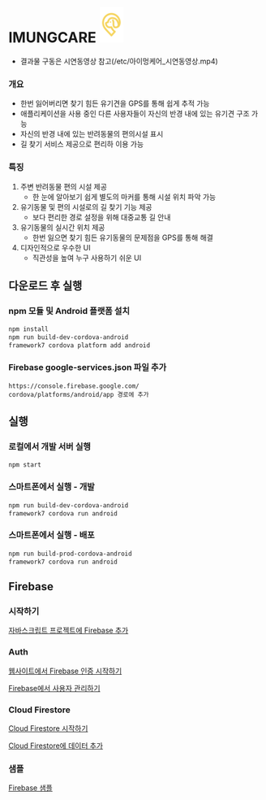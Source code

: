 # IMUNGCARE  <img src="etc/logo.png" height="70"> 
- 결과물 구동은 시연동영상 참고(/etc/아이멍케어_시연동영상.mp4)

### 개요
- 한번 잃어버리면 찾기 힘든 유기견을 GPS를 통해 쉽게 추적 가능
- 애플리케이션을 사용 중인 다른 사용자들이 자신의 반경 내에 있는 유기견 구조 가능
- 자신의 반경 내에 있는 반려동물의 편의시설 표시
- 길 찾기 서비스 제공으로 편리하 이용 가능

### 특징
1. 주변 반려동물 편의 시설 제공
    - 한 눈에 알아보기 쉽게 별도의 마커를 통해 시설 위치 파악 가능
2. 유기동물 및 편의 시설로의 길 찾기 기능 제공
    - 보다 편리한 경로 설정을 위해 대중교통 길 안내
3. 유기동물의 실시간 위치 제공
    - 한번 잃으면 찾기 힘든 유기동물의 문제점을 GPS를 통해 해결
4. 디자인적으로 우수한 UI
    - 직관성을 높여 누구 사용하기 쉬운 UI
    
## 다운로드 후 실행

### npm 모듈 및 Android 플랫폼 설치

```
npm install
npm run build-dev-cordova-android
framework7 cordova platform add android
```

### Firebase google-services.json 파일 추가

```
https://console.firebase.google.com/
cordova/platforms/android/app 경로에 추가
```

## 실행 

### 로컬에서 개발 서버 실행

```
npm start
```

### 스마트폰에서 실행 - 개발

```
npm run build-dev-cordova-android
framework7 cordova run android
```

### 스마트폰에서 실행 - 배포

```
npm run build-prod-cordova-android
framework7 cordova run android
```

## Firebase

### 시작하기

[자바스크립트 프로젝트에 Firebase 추가](https://firebase.google.com/docs/web/setup?hl=ko)

### Auth

[웹사이트에서 Firebase 인증 시작하기](https://firebase.google.com/docs/auth/web/start?hl=ko)

[Firebase에서 사용자 관리하기](https://firebase.google.com/docs/auth/web/manage-users)

### Cloud Firestore

[Cloud Firestore 시작하기](https://firebase.google.com/docs/firestore/quickstart?hl=ko)

[Cloud Firestore에 데이터 추가](https://firebase.google.com/docs/firestore/manage-data/add-data?hl=ko)

### 샘플

[Firebase 샘플](https://firebase.google.com/docs/samples/?authuser=0)

